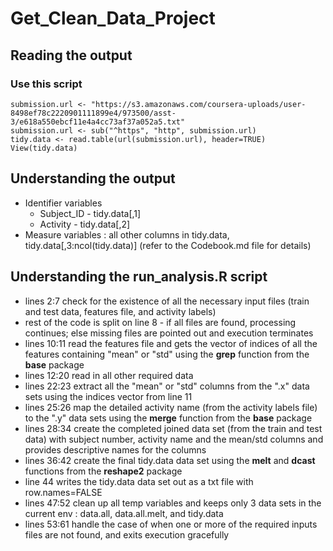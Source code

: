 # Get_Clean_Data_Project
## Reading the output 
### Use this script
	submission.url <- "https://s3.amazonaws.com/coursera-uploads/user-8498ef78c2220901111899e4/973500/asst-3/e618a550ebcf11e4a4cc73af37a052a5.txt"
	submission.url <- sub("^https", "http", submission.url)
	tidy.data <- read.table(url(submission.url), header=TRUE)
	View(tidy.data)
## Understanding the output
- Identifier variables
	- Subject_ID - tidy.data[,1]
	- Activity - tidy.data[,2]
- Measure variables : all other columns in tidy.data, tidy.data\[,3:ncol(tidy.data)\] (refer to the Codebook.md file for details)

## Understanding the run_analysis.R script
- lines 2:7 check for the existence of all the necessary input files (train and test data, features file, and activity labels)
- rest of the code is split on line 8 - if all files are found, processing continues; else missing files are pointed out and execution terminates
- lines 10:11 read the features file and gets the vector of indices of all the features containing "mean" or "std" using the <b>grep</b> function from the <b>base</b> package
- lines 12:20 read in all other required data
- lines 22:23 extract all the "mean" or "std" columns from the ".x" data sets using the indices vector from line 11
- lines 25:26 map the detailed activity name (from the activity labels file) to the ".y" data sets using the <b>merge</b> function from the <b>base</b> package
- lines 28:34 create the completed joined data set (from the train and test data) with subject number, activity name and the mean/std columns and provides descriptive names for the columns
- lines 36:42 create the final tidy.data data set using the <b>melt</b> and <b>dcast</b> functions from the <b>reshape2</b> package
- line 44 writes the tidy.data data set out as a txt file with row.names=FALSE
- lines 47:52 clean up all temp variables and keeps only 3 data sets in the current env : data.all, data.all.melt, and tidy.data
- lines 53:61 handle the case of when one or more of the required inputs files are not found, and exits execution gracefully
